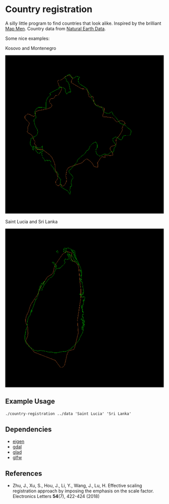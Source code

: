 # Country registration

A silly little program to find countries that look alike. Inspired by the brilliant [Map Men](https://www.youtube.com/watch?v=8mrNEVUuZdk). Country data from [Natural Earth Data](https://www.naturalearthdata.com/downloads/10m-cultural-vectors/10m-admin-0-countries/).

Some nice examples:

Kosovo and Montenegro

![Montenegro registered with Kosovo](/images/kosovo-montenegro.png)

Saint Lucia and Sri Lanka

![Sri Lanka registered with Montenegro](/images/saint-lucia-sri-lanka.png)

## Example Usage

`./country-registration ../data 'Saint Lucia' 'Sri Lanka'`

## Dependencies

* [eigen](https://eigen.tuxfamily.org/index.php?title=Main_Page)
* [gdal](https://gdal.org/)
* [glad](https://github.com/Dav1dde/glad)
* [glfw](https://www.glfw.org/)

## References
* Zhu, J., Xu, S., Hou, J., Li, Y., Wang, J., Lu, H. Effective scaling registration approach by imposing the emphasis on the scale factor. Electronics Letters __54__(7), 422-424 (2018)